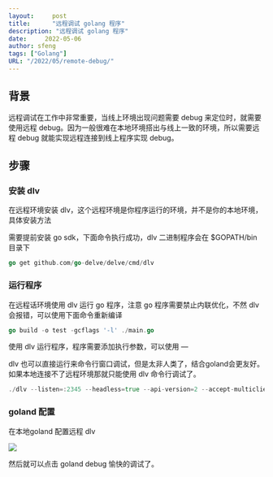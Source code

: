 ```yaml
---
layout:     post
title:      "远程调试 golang 程序"
description: "远程调试 golang 程序"
date:     2022-05-06
author: sfeng
tags: ["Golang"]
URL: "/2022/05/remote-debug/"
---
```


## 背景

远程调试在工作中非常重要，当线上环境出现问题需要 debug 来定位时，就需要使用远程 debug。因为一般很难在本地环境搭出与线上一致的环境，所以需要远程 debug 就能实现远程连接到线上程序实现 debug。

## 步骤

### 安装 dlv

在远程环境安装 dlv，这个远程环境是你程序运行的环境，并不是你的本地环境，具体安装方法

需要提前安装 go sdk，下面命令执行成功，dlv 二进制程序会在 $GOPATH/bin 目录下

```go
go get github.com/go-delve/delve/cmd/dlv
```

### 运行程序

在远程话环境使用 dlv 运行 go 程序，注意 go 程序需要禁止内联优化，不然 dlv 会报错，可以使用下面命令重新编译

```go
go build -o test -gcflags '-l' ./main.go
```

使用 dlv 运行程序，程序需要添加执行参数，可以使用 —

dlv 也可以直接运行来命令行窗口调试，但是太非人类了，结合goland会更友好。如果本地连接不了远程环境那就只能使用 dlv 命令行调试了。

```go
./dlv --listen=:2345 --headless=true --api-version=2 --accept-multiclient --check-go-version=false  exec ./test -- args=test
```

### goland 配置

在本地goland 配置远程 dlv

![](/img/remote-debug.png)

然后就可以点击 goland debug 愉快的调试了。